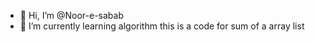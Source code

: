 - 👋 Hi, I’m @Noor-e-sabab
- 🌱 I’m currently learning algorithm
  this is a code for sum of a array list
